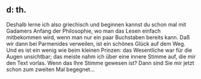 ## d: th.
Deshalb lerne ich also griechisch und beginnen kannst du schon mal mit Gadamers Anfang der Philosophie, wo man das Lesen einfach mitbekommen wird, wenn man nur ein paar Buchstaben bereits kann. Daß wir dann bei Parmenides verweilen, ist ein schönes Glück auf dem Weg. Und es ist ein wenig wie beim kleinen Prinzen: das Wesentliche war für die Augen unsichtbar; das meiste nahm ich über eine innere Stimme auf, die mir den Text vorlas. Wenn das Ihre Stimme gewesen ist? Dann sind Sie mir jetzt schon zum zweiten Mal begegnet...   

